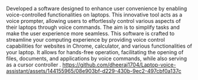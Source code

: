 Developed a software designed to enhance user convenience by enabling voice-controlled functionalities on laptops. This innovative tool acts as a voice prompter, allowing users to effortlessly control various aspects of their laptops through voice commands. The aim is to simplify tasks and make the user experience more seamless. This software is crafted to streamline your computing experience by providing voice control capabilities for websites in Chrome,  calculator, and various functionalities of your laptop. It allows for hands-free operation, facilitating the opening of files, documents, and applications by voice commands, while also serving as a cursor controller .
https://github.com/dheeraj1704/Laptop-voice-assistant/assets/144155965/08e903bf-d229-430b-9ec2-497cbf0a137c
